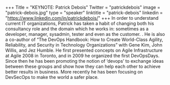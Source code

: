 +++
Title = "KEYNOTE: Patrick Debois"
Twitter = "patrickdebois"
image = "patrick-debois.jpg"
type = "speaker"
linktitle = "patrick-debois"
linkedin = "https://www.linkedin.com/in/patrickdebois/"
+++
In order to understand current IT organizations, Patrick has taken a habit of changing both his consultancy role and the domain which he works in: sometimes as a developer, manager, sysadmin, tester and even as the customer. . He is also a co-author of “The DevOps Handbook: How to Create World-Class Agility, Reliability, and Security in Technology Organizations” with Gene Kim, John Willis, and Jez Humble. He first presented concepts on Agile Infrastructure at Agile 2008 in Toronto, and in 2009 he organized the first DevOpsDays. Since then he has been promoting the notion of ‘devops’ to exchange ideas between these groups and show how they can help each other to achieve better results in business. More recently he has been focusing on DevSecOps to make the world a safer place.


